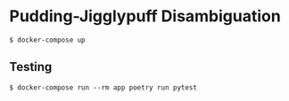 # Pudding-Jigglypuff Disambiguation

```
$ docker-compose up
```

## Testing
```
$ docker-compose run --rm app poetry run pytest
```
